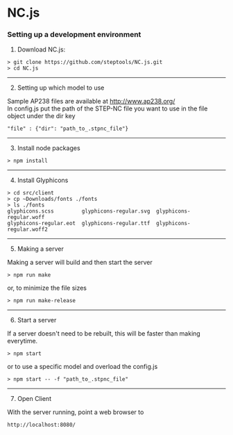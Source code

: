 # NC.js


### Setting up a development environment

  1. Download NC.js:

  ```
  > git clone https://github.com/steptools/NC.js.git
  > cd NC.js
  ```

  ------------------------------------------------------------------------------
  2. Setting up which model to use
  
  Sample AP238 files are available at http://www.ap238.org/  
  In config.js put the path of the STEP-NC file you want to use in the file object
  under the dir key
 
  ```
  "file" : {"dir": "path_to_.stpnc_file"} 
  ```
  ------------------------------------------------------------------------------
  3. Install node packages

  ```
  > npm install
  ```

  ------------------------------------------------------------------------------
  4. Install Glyphicons

  ```
  > cd src/client
  > cp ~Downloads/fonts ./fonts
  > ls ./fonts
  glyphicons.scss         glyphicons-regular.svg  glyphicons-regular.woff
  glyphicons-regular.eot  glyphicons-regular.ttf  glyphicons-regular.woff2
  ```

 ------------------------------------------------------------------------------
  5. Making a server

  Making a server will build and then start the server

  ```
  > npm run make
  ```

  or, to minimize the file sizes

  ```
  > npm run make-release
  ```
  ------------------------------------------------------------------------------
  6. Start a server

  If a server doesn't need to be rebuilt, this will be faster than making everytime. 

  ```
  > npm start
  ```

  or to use a specific model and overload the config.js
  
   ```
  > npm start -- -f "path_to_.stpnc_file"
  ```
  ------------------------------------------------------------------------------
  7. Open Client
  
  With the server running, point a web browser to
  
  ```
  http://localhost:8080/
  ```
